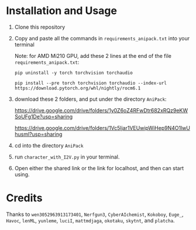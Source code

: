 # Installation and Usage
1. Clone this repository
2. Copy and paste all the commands in ```requirements_anipack.txt``` into your terminal

   Note: for AMD Mi210 GPU, add these 2 lines at the end of the file ```requirements_anipack.txt```:

    ```pip uninstall -y torch torchvision torchaudio```
   
    ```pip install --pre torch torchvision torchaudio --index-url https://download.pytorch.org/whl/nightly/rocm6.1```
3. download these 2 folders, and put under the directory ```AniPack```:

   https://drive.google.com/drive/folders/1y0Z6oZ4RFwDtr682xRQz9eKWSoUFg1De?usp=sharing

   https://drive.google.com/drive/folders/1Vc5ljar1VEUwipWiHep9N4O1lwUhusml?usp=sharing
5. cd into the directory ```AniPack```
6. run ```character_with_I2V.py``` in your terminal.
7. Open either the shared link or the link for localhost, and then can start using.

# Credits
Thanks to ```wen3052963913173401```, ```Nerfgun3```, ```CyberAIchemist```, ```Kokoboy```, ```Euge_```, ```Havoc```, ```lenML```, ```yunleme```, ```luciI```, ```mattmdjaga```, ```okotaku```, ```skytnt```, and ```platcha```.
